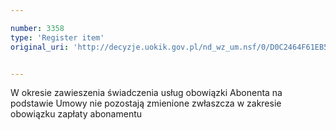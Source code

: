 ```yaml
---

number: 3358
type: 'Register item'
original_uri: 'http://decyzje.uokik.gov.pl/nd_wz_um.nsf/0/D0C2464F61EB5731C1257A330031BAD5?OpenDocument'


---
```


W okresie zawieszenia świadczenia usług obowiązki Abonenta na podstawie Umowy nie pozostają zmienione zwłaszcza w zakresie obowiązku zapłaty abonamentu
